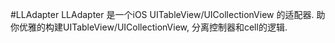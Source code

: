 #LLAdapter
LLAdapter 是一个iOS UITableView/UICollectionView 的适配器. 助你优雅的构建UITableView/UICollectionView, 分离控制器和cell的逻辑.
# 
